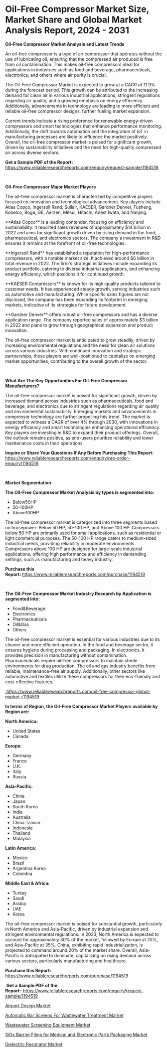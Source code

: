 <p><h1>Oil-Free Compressor Market Size, Market Share and Global Market Analysis Report, 2024 - 2031</h1></p><p><strong>Oil-Free Compressor Market Analysis and Latest Trends</strong></p>
<p><p>An oil-free compressor is a type of air compressor that operates without the use of lubricating oil, ensuring that the compressed air produced is free from oil contamination. This makes oil-free compressors ideal for applications in industries such as food and beverage, pharmaceuticals, electronics, and others where air purity is crucial. </p><p>The Oil-Free Compressor Market is expected to grow at a CAGR of 11.9% during the forecast period. This growth can be attributed to the increasing demand for clean air in various industrial applications, stringent regulations regarding air quality, and a growing emphasis on energy efficiency. Additionally, advancements in technology are leading to more efficient and reliable oil-free compressor designs, further fueling market expansion.</p><p>Current trends indicate a rising preference for renewable energy-driven compressors and smart technologies that enhance performance monitoring. Additionally, the shift towards automation and the integration of IoT in manufacturing processes are likely to influence the market positively. Overall, the oil-free compressor market is poised for significant growth, driven by sustainability initiatives and the need for high-quality compressed air across diverse sectors.</p></p>
<p><strong>Get a Sample PDF of the Report:&nbsp;</strong> <a href="https://www.reliableresearchreports.com/enquiry/request-sample/1194519?utm_campaign=1399&utm_medium=2&utm_source=Github&utm_content=ia&utm_term=02102024&utm_id=oil-free-compressor">https://www.reliableresearchreports.com/enquiry/request-sample/1194519</a></p>
<p>&nbsp;</p>
<p><strong>Oil-Free Compressor Major Market Players</strong></p>
<p><p>The oil-free compressor market is characterized by competitive players focused on innovation and technological advancement. Key players include Atlas Copco, Ingersoll Rand, Sullair, KAESER, Gardner Denver, Fusheng, Kobelco, Boge, GE, Aerzen, Mitsui, Hitachi, Anest Iwata, and Nanjing.</p><p>**Atlas Copco** is a leading contender, focusing on efficiency and sustainability. It reported sales revenues of approximately $14 billion in 2022 and aims for significant growth driven by rising demand in the food, pharmaceutical, and electronics sectors. The company's investment in R&D ensures it remains at the forefront of oil-free technologies.</p><p>**Ingersoll Rand** has established a reputation for high-performance compressors, with a notable market size. It achieved around $6 billion in total revenue in 2022. The firm's strategic initiatives include expanding its product portfolio, catering to diverse industrial applications, and enhancing energy efficiency, which positions it for continued growth.</p><p>**KAESER Compressors** is known for its high-quality products tailored to customer needs. It has experienced steady growth, serving industries such as automotive and manufacturing. While specific sales figures are not disclosed, the company has been expanding its footprint in emerging markets, indicative of its strategies for future development.</p><p>**Gardner Denver** offers robust oil-free compressors and has a diverse application range. The company reported sales of approximately $3 billion in 2022 and plans to grow through geographical expansion and product innovation.</p><p>The oil-free compressor market is anticipated to grow steadily, driven by increasing environmental regulations and the need for clean air solutions across various industries. With continued innovation and strategic partnerships, these players are well-positioned to capitalize on emerging market opportunities, contributing to the overall growth of the sector.</p></p>
<p>&nbsp;</p>
<p><strong>What Are The Key Opportunities For Oil-Free Compressor Manufacturers?</strong></p>
<p><p>The oil-free compressor market is poised for significant growth, driven by increased demand across industries such as pharmaceuticals, food and beverage, and electronics due to stringent regulations regarding air quality and environmental sustainability. Emerging markets and advancements in compressor technology are further propelling this trend. The market is expected to witness a CAGR of over 4% through 2030, with innovations in energy efficiency and smart technologies enhancing operational efficiency. Key players are investing in R&D to expand their product offerings. Overall, the outlook remains positive, as end-users prioritize reliability and lower maintenance costs in their operations.</p></p>
<p><strong>Inquire or Share Your Questions If Any Before Purchasing This Report:</strong> <a href="https://www.reliableresearchreports.com/enquiry/pre-order-enquiry/1194519?utm_campaign=1399&utm_medium=2&utm_source=Github&utm_content=ia&utm_term=02102024&utm_id=oil-free-compressor">https://www.reliableresearchreports.com/enquiry/pre-order-enquiry/1194519</a></p>
<p>&nbsp;</p>
<p><strong>Market Segmentation</strong></p>
<p><strong>The Oil-Free Compressor Market Analysis by types is segmented into:</strong></p>
<p><ul><li>Below50HP</li><li>50-100HP</li><li>Above100HP</li></ul></p>
<p><p>The oil-free compressor market is categorized into three segments based on horsepower: Below 50 HP, 50-100 HP, and Above 100 HP. Compressors below 50 HP are primarily used for small applications, such as residential or light commercial purposes. The 50-100 HP range caters to medium-sized industrial needs, providing reliability in moderate environments. Compressors above 100 HP are designed for large-scale industrial applications, offering high performance and efficiency in demanding settings, such as manufacturing and heavy industry.</p></p>
<p><strong>Purchase this Report:&nbsp;</strong><a href="https://www.reliableresearchreports.com/purchase/1194519?utm_campaign=1399&utm_medium=2&utm_source=Github&utm_content=ia&utm_term=02102024&utm_id=oil-free-compressor">https://www.reliableresearchreports.com/purchase/1194519</a></p>
<p>&nbsp;</p>
<p><strong>The Oil-Free Compressor Market Industry Research by Application is segmented into:</strong></p>
<p><ul><li>Food&Beverage</li><li>Electronics</li><li>Pharmaceuticals</li><li>Oil&Gas</li><li>Others</li></ul></p>
<p><p>The oil-free compressor market is essential for various industries due to its cleaner and more efficient operation. In the food and beverage sector, it ensures hygiene during processing and packaging. In electronics, it provides precision in manufacturing without contamination. Pharmaceuticals require oil-free compressors to maintain sterile environments for drug production. The oil and gas industry benefits from reliable, maintenance-free air supply. Additionally, other sectors like automotive and textiles utilize these compressors for their eco-friendly and cost-effective features.</p></p>
<p><a href="https://www.reliableresearchreports.com/oil-free-compressor-global-market-r1194519?utm_campaign=1399&utm_medium=2&utm_source=Github&utm_content=ia&utm_term=02102024&utm_id=oil-free-compressor">&nbsp;https://www.reliableresearchreports.com/oil-free-compressor-global-market-r1194519</a></p>
<p><strong>In terms of Region, the Oil-Free Compressor Market Players available by Region are:</strong></p>
<p>
    <p> <strong> North America: </strong>
        <ul>
            <li>United States</li>
            <li>Canada</li>
        </ul>
        </p> 
    <p> <strong> Europe: </strong>
        <ul>
            <li>Germany</li>
            <li>France</li>
            <li>U.K.</li>
            <li>Italy</li>
            <li>Russia</li>
        </ul>
        </p> 
    <p> <strong> Asia-Pacific: </strong>
        <ul>
            <li>China</li>
            <li>Japan</li>
            <li>South Korea</li>
            <li>India</li>
            <li>Australia</li>
            <li>China Taiwan</li>
            <li>Indonesia</li>
            <li>Thailand</li>
            <li>Malaysia</li>
        </ul>
        </p> 
    <p> <strong> Latin America: </strong>
        <ul>
            <li>Mexico</li>
            <li>Brazil</li>
            <li>Argentina Korea</li>
            <li>Colombia</li>
        </ul>
        </p> 
    <p> <strong> Middle East & Africa: </strong>
        <ul>
            <li>Turkey</li>
            <li>Saudi</li>
            <li>Arabia</li>
            <li>UAE</li>
            <li>Korea</li>
        </ul>
    </p>
    </p>
<p><p>The oil-free compressor market is poised for substantial growth, particularly in North America and Asia-Pacific, driven by industrial expansion and stringent environmental regulations. In 2023, North America is expected to account for approximately 30% of the market, followed by Europe at 25%, and Asia-Pacific at 35%. China, exhibiting rapid industrialization, is projected to command around 20% of the market share. Overall, Asia-Pacific is anticipated to dominate, capitalizing on rising demand across various sectors, particularly manufacturing and healthcare.</p></p>
<p><strong>Purchase this Report: </strong><a href="https://www.reliableresearchreports.com/purchase/1194519?utm_campaign=1399&utm_medium=2&utm_source=Github&utm_content=ia&utm_term=02102024&utm_id=oil-free-compressor">https://www.reliableresearchreports.com/purchase/1194519</a></p>
<p>&nbsp;<strong>Get a Sample PDF of the Report:&nbsp;&nbsp;</strong><a href="https://www.reliableresearchreports.com/enquiry/request-sample/1194519?utm_campaign=1399&utm_medium=2&utm_source=Github&utm_content=ia&utm_term=02102024&utm_id=oil-free-compressor">https://www.reliableresearchreports.com/enquiry/request-sample/1194519</a></p>
<p><strong></strong></p>
<p><p><a href="https://www.linkedin.com/pulse/global-airport-design-market-sector2024-2031-metrics-ckmpc?utm_campaign=1399&utm_medium=2&utm_source=Github&utm_content=ia&utm_term=02102024&utm_id=oil-free-compressor">Airport Design Market</a></p><p><a href="https://issuu.com/reportprime-2/docs/automatic-bar-screens-for-wastewate_602a799eadbbcc?utm_campaign=1399&utm_medium=2&utm_source=Github&utm_content=ia&utm_term=02102024&utm_id=oil-free-compressor">Automatic Bar Screens For Wastewater Treatment Market</a></p><p><a href="https://issuu.com/reportprime-2/docs/wastewater-screening-equipment-mark_51801ed5a0be97?utm_campaign=1399&utm_medium=2&utm_source=Github&utm_content=ia&utm_term=02102024&utm_id=oil-free-compressor">Wastewater Screening Equipment Market</a></p><p><a href="https://github.com/olyy49keyt/Market-Research-Report-List-1/blob/main/siox-barrier-films-for-medical-and-electronic-parts-packaging-market.md?utm_campaign=1399&utm_medium=2&utm_source=Github&utm_content=ia&utm_term=02102024&utm_id=oil-free-compressor">SiOx Barrier Films for Medical and Electronic Parts Packaging Market</a></p><p><a href="https://www.linkedin.com/pulse/dielectric-resonator-market-global-insights-regional-analysis-fshff?utm_campaign=1399&utm_medium=2&utm_source=Github&utm_content=ia&utm_term=02102024&utm_id=oil-free-compressor">Dielectric Resonator Market</a></p></p>